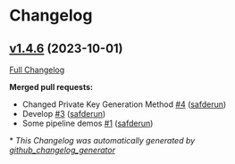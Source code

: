 # Changelog

## [v1.4.6](https://github.com/safderun/crtforge/tree/v1.4.6) (2023-10-01)

[Full Changelog](https://github.com/safderun/crtforge/compare/v1.4.5...v1.4.6)

**Merged pull requests:**

- Changed Private Key Generation Method [\#4](https://github.com/safderun/crtforge/pull/4) ([safderun](https://github.com/safderun))
- Develop [\#3](https://github.com/safderun/crtforge/pull/3) ([safderun](https://github.com/safderun))
- Some pipeline demos [\#1](https://github.com/safderun/crtforge/pull/1) ([safderun](https://github.com/safderun))



\* *This Changelog was automatically generated by [github_changelog_generator](https://github.com/github-changelog-generator/github-changelog-generator)*
